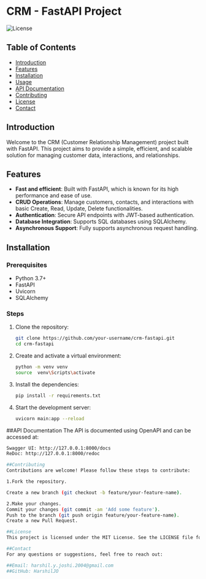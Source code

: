 # CRM - FastAPI Project

![License](https://img.shields.io/badge/license-MIT-blue.svg)

## Table of Contents

- [Introduction](#introduction)
- [Features](#features)
- [Installation](#installation)
- [Usage](#usage)
- [API Documentation](#api-documentation)
- [Contributing](#contributing)
- [License](#license)
- [Contact](#contact)

## Introduction

Welcome to the CRM (Customer Relationship Management) project built with FastAPI. This project aims to provide a simple, efficient, and scalable solution for managing customer data, interactions, and relationships.

## Features

- **Fast and efficient**: Built with FastAPI, which is known for its high performance and ease of use.
- **CRUD Operations**: Manage customers, contacts, and interactions with basic Create, Read, Update, Delete functionalities.
- **Authentication**: Secure API endpoints with JWT-based authentication.
- **Database Integration**: Supports SQL databases using SQLAlchemy.
- **Asynchronous Support**: Fully supports asynchronous request handling.

## Installation

### Prerequisites

- Python 3.7+
- FastAPI
- Uvicorn
- SQLAlchemy

### Steps

1. Clone the repository:
   ```bash
   git clone https://github.com/your-username/crm-fastapi.git
   cd crm-fastapi
2. Create and activate a virtual environment:
   ```bash
   python -m venv venv
   source  venv\Scripts\activate
3. Install the dependencies:
   ```bash
   pip install -r requirements.txt

4. Start the development server:
   ```bash
   uvicorn main:app --reload

##API Documentation
  The API is documented using OpenAPI and can be accessed at:
  ```bash
  Swagger UI: http://127.0.0.1:8000/docs
  ReDoc: http://127.0.0.1:8000/redoc

##Contributing
Contributions are welcome! Please follow these steps to contribute:

1.Fork the repository.

Create a new branch (git checkout -b feature/your-feature-name).

2.Make your changes.
Commit your changes (git commit -am 'Add some feature').
Push to the branch (git push origin feature/your-feature-name).
Create a new Pull Request.

##License
This project is licensed under the MIT License. See the LICENSE file for details.

##Contact
For any questions or suggestions, feel free to reach out:

##Email: harshil.y.joshi.2004@gmail.com
##GitHub: HarshilJO

